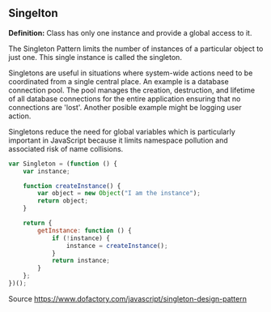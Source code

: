 ## Singelton

**Definition:** Class has only one instance and provide a global access to it.

The Singleton Pattern limits the number of instances of a particular object to just one. This single instance is called the singleton.

Singletons are useful in situations where system-wide actions need to be coordinated from a single central place. An example is a database connection pool. The pool manages the creation, destruction, and lifetime of all database connections for the entire application ensuring that no connections are 'lost'. Another posible example might be logging user action.

 Singletons reduce the need for global variables which is particularly important in JavaScript because it limits namespace pollution and associated risk of name collisions.

```javascript
var Singleton = (function () {
    var instance;

    function createInstance() {
        var object = new Object("I am the instance");
        return object;
    }

    return {
        getInstance: function () {
            if (!instance) {
                instance = createInstance();
            }
            return instance;
        }
    };
})();
```

Source https://www.dofactory.com/javascript/singleton-design-pattern
